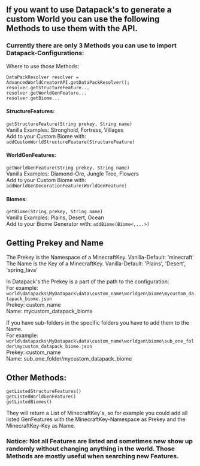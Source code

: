 ## If you want to use Datapack's to generate a custom World you can use the following Methods to use them with the API.

### Currently there are only 3 Methods you can use to import Datapack-Configurations:

Where to use those Methods:
```
DataPackResolver resolver = AdvancedWorldCreatorAPI.getDataPackResolver();
resolver.getStructureFeature...
resolver.getWorldGenFeature...
resolver.getBiome...
```

#### StructureFeatures: <br>
  ```getStructureFeature(String prekey, String name)``` <br>
  Vanilla Examples: Stronghold, Fortress, Villages <br>
  Add to your Custom Biome with: ```addCustomWorldStructureFeature(StructureFeature)``` <br>
  

#### WorldGenFeatures: <br>
  ```getWorldGenFeature(String prekey, String name)``` <br>
  Vanilla Examples: Diamond-Ore, Jungle Tree, Flowers <br>
  Add to your Custom Biome with: ```addWorldGenDecorationFeature(WorldGenFeature)``` <br>
  

#### Biomes: <br>
  ```getBiome(String prekey, String name)``` <br>
  Vanilla Examples: Plains, Desert, Ocean <br>
  Add to your Biome Generator with: ```addBiome(Biome<,...>)``` <br>



## Getting Prekey and Name <br>
  The Prekey is the Namespace of a MinecraftKey. Vanilla-Default: 'minecraft' <br>
  The Name is the Key of a MinecraftKey. Vanilla-Default: 'Plains', 'Desert', 'spring_lava' <br>
  
  In Datapack's the Prekey is a part of the path to the configuration: <br>
  For example: ```world\datapacks\MyDatapack\data\custom_name\worldgen\biome\mycustom_datapack_biome.json``` <br>
         Prekey: custom_name <br>
         Name:   mycustom_datapack_biome <br>
         
  If you have sub-folders in the specific folders you have to add them to the Name. <br>
  For example: ```world\datapacks\MyDatapack\data\custom_name\worldgen\biome\sub_one_folder\mycustom_datapack_biome.json``` <br>
         Prekey: custom_name <br>
         Name:   sub_one_folder/mycustom_datapack_biome <br>


## Other Methods:
``` 
getListedStructureFeatures()
getListedWorldGenFeature()
getListedBiomes()
```
They will return a List of MinecraftKey's, so for example you could add all listed GenFeatures with the MinecraftKey-Namespace as Prekey and the MinecraftKey-Key as Name. <br>
### Notice: Not all Features are listed and sometimes new show up randomly without changing anything in the world. Those Methods are mostly useful when searching new Features.



